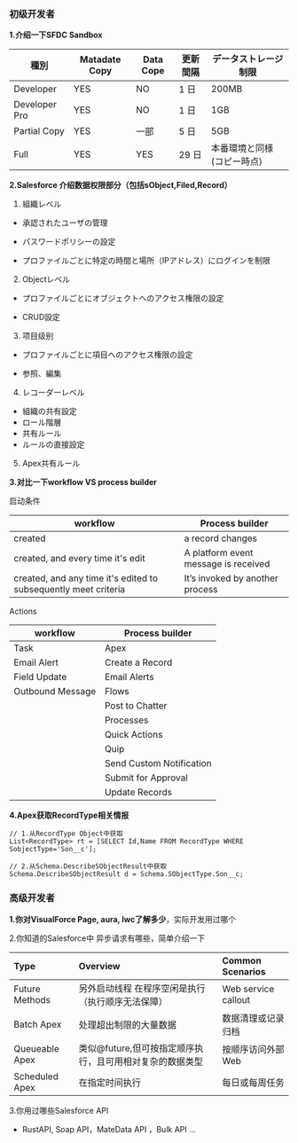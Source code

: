 ### 初级开发者

**1.介绍一下SFDC Sandbox**

| 種別          | Matadate Copy | Data Cope | 更新間隔 | データストレージ制限        |
| ------------- | ------------- | --------- | -------- | --------------------------- |
| Developer     | YES           | NO        | 1 日     | 200MB                       |
| Developer Pro | YES           | NO        | 1 日     | 1GB                         |
| Partial Copy  | YES           | 一部      | 5 日     | 5GB                         |
| Full          | YES           | YES       | 29 日    | 本番環境と同様 (コピー時点) |

**2.Salesforce 介绍数据权限部分（包括sObject,Filed,Record）** 

1. 組織レベル

 - 承認されたユーザの管理

 - パスワードポリシーの設定

 - プロファイルごとに特定の時間と場所（IPアドレス）にログインを制限

   

2. Objectレベル

 - プロファイルごとにオブジェクトへのアクセス権限の設定

 - CRUD設定

   

3. 项目级别

 - プロファイルごとに項目へのアクセス権限の設定

  - 参照、編集

    

4. レコーダーレベル

 - 組織の共有設定
 - ロール階層
 - 共有ルール
 - ルールの直接設定 

5. Apex共有ルール

**3.对比一下workflow  VS process builder**

启动条件

| **workflow**                                                 | **Process builder**                  |
| ------------------------------------------------------------ | ------------------------------------ |
| created                                                      | a  record changes                    |
| created, and every time it's edit                            | A platform event message is received |
| created, and any time it's edited to subsequently meet criteria | It’s invoked by another process      |

Actions

| **workflow**     | **Process builder**      |
| ---------------- | ------------------------ |
| Task             | Apex                     |
| Email Alert      | Create a Record          |
| Field Update     | Email Alerts             |
| Outbound Message | Flows                    |
|                  | Post to Chatter          |
|                  | Processes                |
|                  | Quick Actions            |
|                  | Quip                     |
|                  | Send Custom Notification |
|                  | Submit for Approval      |
|                  | Update Records           |



**4.Apex获取RecordType相关情报**

```
// 1.从RecordType Object中获取
List<RecordType> rt = [SELECT Id,Name FROM RecordType WHERE SobjectType='Son__c'];

// 2.从Schema.DescribeSObjectResult中获取
Schema.DescribeSObjectResult d = Schema.SObjectType.Son__c;
```



### 高级开发者

**1.你对VisualForce Page, aura, lwc了解多少**，实际开发用过哪个

2.你知道的Salesforce中 异步请求有哪些，简单介绍一下

| Type           | Overview                                                 | Common Scenarios    |
| :------------- | :------------------------------------------------------- | :------------------ |
| Future Methods | 另外启动线程 在程序空闲是执行 （执行顺序无法保障）       | Web service callout |
| Batch Apex     | 处理超出制限的大量数据                                   | 数据清理或记录归档  |
| Queueable Apex | 类似@future,但可按指定顺序执行，且可用相对复杂的数据类型 | 按顺序访问外部 Web  |
| Scheduled Apex | 在指定时间执行                                           | 每日或每周任务      |

3.你用过哪些Salesforce API

- RustAPI, Soap API，MateData API ，Bulk API ... 